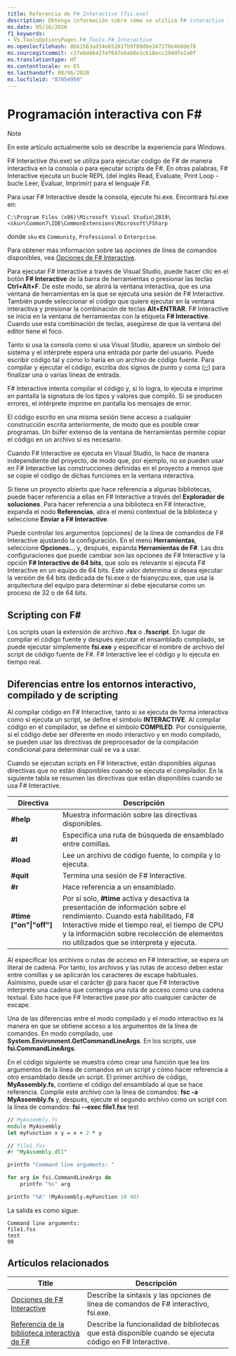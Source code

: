 ```yaml
---
title: Referencia de F# Interactive (fsi.exe)
description: Obtenga información sobre cómo se utiliza F# interactivo (fsi.exe) para ejecutar código de F# de manera interactiva en la consola o para ejecutar scripts de F#.
ms.date: 05/16/2016
f1_keywords:
- VS.ToolsOptionsPages.F#_Tools.F#_Interactive
ms.openlocfilehash: 8bb1563ad34e65101fb9f09d6e347278e4b0de78
ms.sourcegitcommit: c37e8d4642fef647ebab0e1c618ecc29ddfe2a0f
ms.translationtype: HT
ms.contentlocale: es-ES
ms.lasthandoff: 08/06/2020
ms.locfileid: "87854950"
---
```

# <a name="interactive-programming-with-f"></a>Programación interactiva con F\#

> [!NOTE]
> En este artículo actualmente solo se describe la experiencia para Windows.

F# Interactive (fsi.exe) se utiliza para ejecutar código de F# de manera interactiva en la consola o para ejecutar scripts de F#. En otras palabras, F# Interactive ejecuta un bucle REPL (del inglés Read, Evaluate, Print Loop - bucle Leer, Evaluar, Imprimir) para el lenguaje F#.

Para usar F# Interactive desde la consola, ejecute fsi.exe. Encontrará fsi.exe en:

```console
C:\Program Files (x86)\Microsoft Visual Studio\2019\<sku>\Common7\IDE\CommonExtensions\Microsoft\FSharp
```

donde `sku` es `Community`, `Professional` o `Enterprise`.

Para obtener más información sobre las opciones de línea de comandos disponibles, vea [Opciones de F# Interactive](../../language-reference/fsharp-interactive-options.md).

Para ejecutar F# Interactive a través de Visual Studio, puede hacer clic en el botón **F# Interactive** de la barra de herramientas o presionar las teclas **Ctrl+Alt+F**. De este modo, se abrirá la ventana interactiva, que es una ventana de herramientas en la que se ejecuta una sesión de F# Interactive. También puede seleccionar el código que quiere ejecutar en la ventana interactiva y presionar la combinación de teclas **Alt+ENTRAR**. F# Interactive se inicia en la ventana de herramientas con la etiqueta **F# Interactive**. Cuando use esta combinación de teclas, asegúrese de que la ventana del editor tiene el foco.

Tanto si usa la consola como si usa Visual Studio, aparece un símbolo del sistema y el intérprete espera una entrada por parte del usuario. Puede escribir código tal y como lo haría en un archivo de código fuente. Para compilar y ejecutar el código, escriba dos signos de punto y coma (**;;**) para finalizar una o varias líneas de entrada.

F# Interactive intenta compilar el código y, si lo logra, lo ejecuta e imprime en pantalla la signatura de los tipos y valores que compiló. Si se producen errores, el intérprete imprime en pantalla los mensajes de error.

El código escrito en una misma sesión tiene acceso a cualquier construcción escrita anteriormente, de modo que es posible crear programas. Un búfer extenso de la ventana de herramientas permite copiar el código en un archivo si es necesario.

Cuando F# Interactive se ejecuta en Visual Studio, lo hace de manera independiente del proyecto, de modo que, por ejemplo, no se pueden usar en F# Interactive las construcciones definidas en el proyecto a menos que se copie el código de dichas funciones en la ventana interactiva.

Si tiene un proyecto abierto que hace referencia a algunas bibliotecas, puede hacer referencia a ellas en F# Interactive a través del **Explorador de soluciones**. Para hacer referencia a una biblioteca en F# Interactive, expanda el nodo **Referencias**, abra el menú contextual de la biblioteca y seleccione **Enviar a F# Interactive**.

Puede controlar los argumentos (opciones) de la línea de comandos de F# Interactive ajustando la configuración. En el menú **Herramientas**, seleccione **Opciones...** y, después, expanda **Herramientas de F#**. Las dos configuraciones que puede cambiar son las opciones de F# Interactive y la opción **F# Interactive de 64 bits**, que solo es relevante si ejecuta F# Interactive en un equipo de 64 bits. Este valor determina si desea ejecutar la versión de 64 bits dedicada de fsi.exe o de fsianycpu.exe, que usa la arquitectura del equipo para determinar si debe ejecutarse como un proceso de 32 o de 64 bits.

## <a name="scripting-with-f"></a>Scripting con F\#

Los scripts usan la extensión de archivo **.fsx** o **.fsscript**. En lugar de compilar el código fuente y después ejecutar el ensamblado compilado, se puede ejecutar simplemente **fsi.exe** y especificar el nombre de archivo del script de código fuente de F#. F# Interactive lee el código y lo ejecuta en tiempo real.

## <a name="differences-between-the-interactive-scripting-and-compiled-environments"></a>Diferencias entre los entornos interactivo, compilado y de scripting

Al compilar código en F# Interactive, tanto si se ejecuta de forma interactiva como si ejecuta un script, se define el símbolo **INTERACTIVE**. Al compilar código en el compilador, se define el símbolo **COMPILED**. Por consiguiente, si el código debe ser diferente en modo interactivo y en modo compilado, se pueden usar las directivas de preprocesador de la compilación condicional para determinar cuál se va a usar.

Cuando se ejecutan scripts en F# Interactive, están disponibles algunas directivas que no están disponibles cuando se ejecuta el compilador. En la siguiente tabla se resumen las directivas que están disponibles cuando se usa F# Interactive.

|Directiva|Descripción|
|---------|-----------|
|**#help**|Muestra información sobre las directivas disponibles.|
|**#I**|Especifica una ruta de búsqueda de ensamblado entre comillas.|
|**#load**|Lee un archivo de código fuente, lo compila y lo ejecuta.|
|**#quit**|Termina una sesión de F# Interactive.|
|**#r**|Hace referencia a un ensamblado.|
|**#time ["on"&#124;"off"]**|Por sí solo, **#time** activa y desactiva la presentación de información sobre el rendimiento. Cuando está habilitado, F# Interactive mide el tiempo real, el tiempo de CPU y la información sobre recolección de elementos no utilizados que se interpreta y ejecuta.|

Al especificar los archivos o rutas de acceso en F# Interactive, se espera un literal de cadena. Por tanto, los archivos y las rutas de acceso deben estar entre comillas y se aplicarán los caracteres de escape habituales. Asimismo, puede usar el carácter @ para hacer que F# Interactive interprete una cadena que contenga una ruta de acceso como una cadena textual. Esto hace que F# Interactive pase por alto cualquier carácter de escape.

Una de las diferencias entre el modo compilado y el modo interactivo es la manera en que se obtiene acceso a los argumentos de la línea de comandos. En modo compilado, use **System.Environment.GetCommandLineArgs**. En los scripts, use **fsi.CommandLineArgs**.

En el código siguiente se muestra cómo crear una función que lea los argumentos de la línea de comandos en un script y cómo hacer referencia a otro ensamblado desde un script. El primer archivo de código, **MyAssembly.fs**, contiene el código del ensamblado al que se hace referencia. Compile este archivo con la línea de comandos: **fsc -a MyAssembly.fs** y, después, ejecute el segundo archivo como un script con la línea de comandos: **fsi --exec file1.fsx** test

```fsharp
// MyAssembly.fs
module MyAssembly
let myFunction x y = x + 2 * y
```

```fsharp
// file1.fsx
#r "MyAssembly.dll"

printfn "Command line arguments: "

for arg in fsi.CommandLineArgs do
    printfn "%s" arg

printfn "%A" (MyAssembly.myFunction 10 40)
```

La salida es como sigue:

```console
Command line arguments:
file1.fsx
test
90
```

## <a name="related-articles"></a>Artículos relacionados

|Title|Descripción|
|-----|-----------|
|[Opciones de F# Interactive](../../language-reference/fsharp-interactive-options.md)|Describe la sintaxis y las opciones de línea de comandos de F# interactivo, fsi.exe.|
|[Referencia de la biblioteca interactiva de F#](https://msdn.microsoft.com/visualfsharpdocs/conceptual/fsharp-interactive-library-reference)|Describe la funcionalidad de bibliotecas que está disponible cuando se ejecuta código en F# Interactive.|
